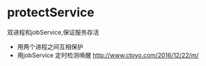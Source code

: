 # protectService
双进程和jobService,保证服务存活

* 用两个进程之间互相保护
* 用jobService 定时检测唤醒
http://www.ctoyo.com/2016/12/22/m/
